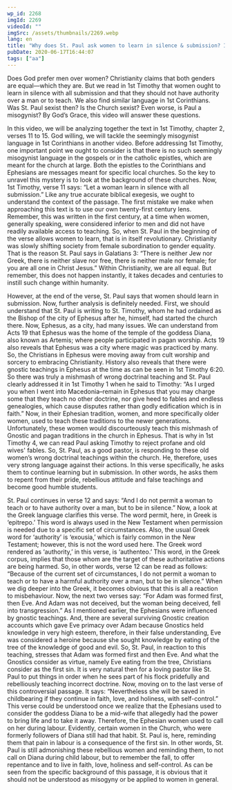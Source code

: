 ```yaml
---
wp_id: 2268
imgId: 2269
videoId: ""
imgSrc: /assets/thumbnails/2269.webp
lang: en
title: "Why does St. Paul ask women to learn in silence & submission? Is he a Misogynist? Fr. Gabriel Wissa"
pubDate: 2020-06-17T16:44:07
tags: ["aa"]
---
```


<p>Does God prefer men over women? Christianity claims that both genders are equal—which they are. But we read in 1st Timothy that women ought to learn in silence with all submission and that they should not have authority over a man or to teach. We also find similar language in 1st Corinthians.<br />
Was St. Paul sexist then? Is the Church sexist? Even worse, is Paul a misogynist? By God’s Grace, this video will answer these questions.</p>
<p>In this video, we will be analyzing together the text in 1st Timothy, chapter 2, verses 11 to 15. God willing, we will tackle the seemingly misogynist language in 1st Corinthians in another video. Before addressing 1st Timothy, one important point we ought to consider is that there is no such seemingly misogynist language in the gospels or in the catholic epistles, which are meant for the church at large. Both the epistles to the Corinthians and Ephesians are messages meant for specific local churches. So the key to unravel this mystery is to look at the background of these churches. Now, 1st Timothy, verse 11 says: “Let a woman learn in silence with all submission.” Like any true accurate biblical exegesis, we ought to understand the context of the passage. The first mistake we make when approaching this text is to use our own twenty-first century lens. Remember, this was written in the first century, at a time when women, generally speaking, were considered inferior to men and did not have readily available access to teaching. So, when St. Paul in the beginning of the verse allows women to learn, that is in itself revolutionary. Christianity was slowly shifting society from female subordination to gender equality. That is the reason St. Paul says in Galatians 3: “There is neither Jew nor Greek, there is neither slave nor free, there is neither male nor female; for you are all one in Christ Jesus.” Within Christianity, we are all equal. But remember, this does not happen instantly, it takes decades and centuries to instill such change within humanity.</p>
<p>However, at the end of the verse, St. Paul says that women should learn in submission. Now, further analysis is definitely needed. First, we should understand that St. Paul is writing to St. Timothy, whom he had ordained as the Bishop of the city of Ephesus after he, himself, had started the church there. Now, Ephesus, as a city, had many issues. We can understand from Acts 19 that Ephesus was the home of the temple of the goddess Diana, also known as Artemis; where people participated in pagan worship. Acts 19 also reveals that Ephesus was a city where magic was practiced by many. So, the Christians in Ephesus were moving away from cult worship and sorcery to embracing Christianity. History also reveals that there were gnostic teachings in Ephesus at the time as can be seen in 1st Timothy 6:20. So there was truly a mishmash of wrong doctrinal teaching and St. Paul clearly addressed it in 1st Timothy 1 when he said to Timothy: “As I urged you when I went into Macedonia&#8211;remain in Ephesus that you may charge some that they teach no other doctrine, nor give heed to fables and endless genealogies, which cause disputes rather than godly edification which is in faith.” Now, in their Ephesian tradition, women, and more specifically older women, used to teach these traditions to the newer generations. Unfortunately, these women would discourteously teach this mishmash of Gnostic and pagan traditions in the church in Ephesus. That is why in 1st Timothy 4, we can read Paul asking Timothy to reject profane and old wives' fables. So, St. Paul, as a good pastor, is responding to these old women’s wrong doctrinal teachings within the church. He, therefore, uses very strong language against their actions. In this verse specifically, he asks them to continue learning but in submission. In other words, he asks them to repent from their pride, rebellious attitude and false teachings and become good humble students.</p>
<p>St. Paul continues in verse 12 and says: “And I do not permit a woman to teach or to have authority over a man, but to be in silence.” Now, a look at the Greek language clarifies this verse. The word permit, here, in Greek is ‘epitrepo.’ This word is always used in the New Testament when permission is needed due to a specific set of circumstances. Also, the usual Greek word for ‘authority’ is ‘exousia,’ which is fairly common in the New Testament; however, this is not the word used here. The Greek word rendered as ‘authority,’ in this verse, is ‘authenteo.’ This word, in the Greek corpus, implies that those whom are the target of these authoritative actions are being harmed. So, in other words, verse 12 can be read as follows: “Because of the current set of circumstances, I do not permit a woman to teach or to have a harmful authority over a man, but to be in silence.” When we dig deeper into the Greek, it becomes obvious that this is all a reaction to misbehaviour. Now, the next two verses say: “For Adam was formed first, then Eve. And Adam was not deceived, but the woman being deceived, fell into transgression.” As I mentioned earlier, the Ephesians were influenced by gnostic teachings. And, there are several surviving Gnostic creation accounts which gave Eve primacy over Adam because Gnostics held knowledge in very high esteem, therefore, in their false understanding, Eve was considered a heroine because she sought knowledge by eating of the tree of the knowledge of good and evil. So, St. Paul, in reaction to this teaching, stresses that Adam was formed first and then Eve. And what the Gnostics consider as virtue, namely Eve eating from the tree, Christians consider as the first sin. It is very natural then for a loving pastor like St. Paul to put things in order when he sees part of his flock pridefully and rebelliously teaching incorrect doctrine. Now, moving on to the last verse of this controversial passage. It says: “Nevertheless she will be saved in childbearing if they continue in faith, love, and holiness, with self-control.” This verse could be understood once we realize that the Ephesians used to consider the goddess Diana to be a mid-wife that allegedly had the power to bring life and to take it away. Therefore, the Ephesian women used to call on her during labour. Evidently, certain women in the Church, who were formerly followers of Diana still had that habit. St. Paul is, here, reminding them that pain in labour is a consequence of the first sin. In other words, St. Paul is still admonishing these rebellious women and reminding them, to not call on Diana during child labour, but to remember the fall, to offer repentance and to live in faith, love, holiness and self-control. As can be seen from the specific background of this passage, it is obvious that it should not be understood as misogyny or be applied to women in general.</p>
